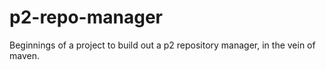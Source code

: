 p2-repo-manager
===============

Beginnings of a project to build out a p2 repository manager, in the vein of maven.